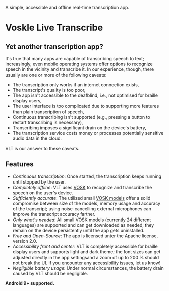 A simple, accessible and offline real-time transcription app.

# Voskle Live Transcribe

## Yet another transcription app?

It's true that many apps are capable of transcribing speech to text; increasingly, even mobile operating systems offer options to recognize speech in the vicinity and transcribe it. In our experience, though, there usually are one or more of the following caveats:

- The transcription only works if an internet conncetion exists,
- The transcript's quality is too poor,
- The app isn't accessible to the deafblind, i.e., not optimised for braille display users,
- The user interface is too complicated due to supporting more features than plain transcription of speech,
- Continuous transcribing isn't supported (e.g., pressing a button to restart transcribing is necessary),
- Transcribing imposes a significant drain on the device's battery,
- The transcription service costs money or processes potentially sensitive audio data in the cloud.

VLT is our answer to these caveats.

## Features

- *Continuous transcription*: Once started, the transcription keeps running until stopped by the user.
- *Completely offline*: VLT uses [VOSK](https://alphacephei.com/vosk/) to recognize and transcribe the speech on the user's device.
- *Sufficiently accurate*: The utilized small [VOSK models](https://alphacephei.com/vosk/models) offer a solid compromise between size of the models, memory usage and accuracy of the transcript; using noise-cancelling external microphones can improve the transcript accuracy farther.
- *Only what's needed*: All small VOSK models (currently 24 different languages) are supported and can get downloaded as needed; they remain on the device persistently until the app gets uninstalled.
- *Free and Open-Source*: The app is licensed unter the Apache license, version 2.0.
- *Accessibility front and center*: VLT is completely accessible for braille display users and supports light and dark theme; the font sizes can get adjusted directly in the app settingsand a zoom of up to 200 % should not break the UI. If you encounter any accessibility issues, let us know!
- *Negligible battery usage*: Under normal circumstances, the battery drain caused by VLT should be negligible.

**Android 9+ supported.**
